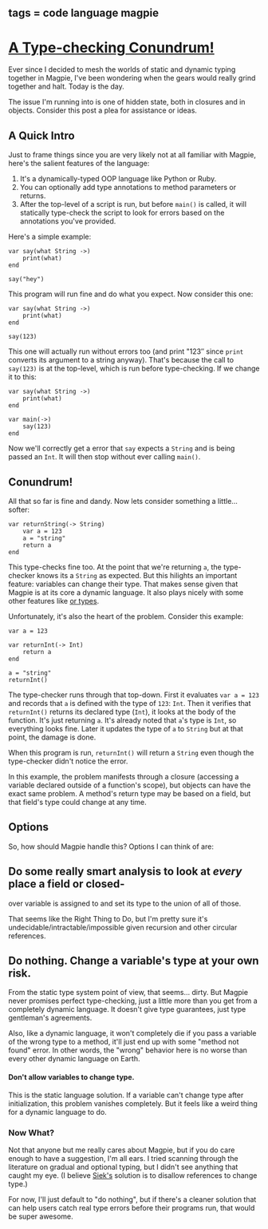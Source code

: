 tags = code language magpie
---

# [A Type-checking Conundrum!](http://journal.stuffwithstuff.com/2010/09/01/a-type-checking-conundrum/ "A Type-checking Conundrum!")

Ever since I decided to mesh the worlds of static and dynamic typing together
in Magpie, I've been wondering when the gears would really grind together and
halt. Today is the day.

The issue I'm running into is one of hidden state, both in closures and in
objects. Consider this post a plea for assistance or ideas.

## A Quick Intro

Just to frame things since you are very likely not at all familiar with
Magpie, here's the salient features of the language:

  1. It's a dynamically-typed OOP language like Python or Ruby.
  2. You can optionally add type annotations to method parameters or returns.
  3. After the top-level of a script is run, but before `main()` is called, it will statically type-check the script to look for errors based on the annotations you've provided.

Here's a simple example:



    var say(what String ->)
        print(what)
    end

    say("hey")


This program will run fine and do what you expect. Now consider this one:



    var say(what String ->)
        print(what)
    end

    say(123)


This one will actually run without errors too (and print "123″ since `print`
converts its argument to a string anyway). That's because the call to
`say(123)` is at the top-level, which is run before type-checking. If we
change it to this:



    var say(what String ->)
        print(what)
    end

    var main(->)
        say(123)
    end


Now we'll correctly get a error that `say` expects a `String` and is being
passed an `Int`. It will then stop without ever calling `main()`.

## Conundrum!

All that so far is fine and dandy. Now lets consider something a little…
softer:



    var returnString(-> String)
        var a = 123
        a = "string"
        return a
    end


This type-checks fine too. At the point that we're returning `a`, the type-
checker knows its a `String` as expected. But this hilights an important
feature: variables can change their type. That makes sense given that Magpie
is at its core a dynamic language. It also plays nicely with some other
features like [or types](http://journal.stuffwithstuff.com/2010/08/23/void-null-maybe-and-nothing/).


Unfortunately, it's also the heart of the problem. Consider this example:



    var a = 123

    var returnInt(-> Int)
        return a
    end

    a = "string"
    returnInt()


The type-checker runs through that top-down. First it evaluates `var a = 123`
and records that `a` is defined with the type of `123`: `Int`. Then it
verifies that `returnInt()` returns its declared type (`Int`), it looks at the
body of the function. It's just returning `a`. It's already noted that `a`'s
type is `Int`, so everything looks fine. Later it updates the type of `a` to
`String` but at that point, the damage is done.

When this program is run, `returnInt()` will return a `String` even though the
type-checker didn't notice the error.

In this example, the problem manifests through a closure (accessing a variable
declared outside of a function's scope), but objects can have the exact same
problem. A method's return type may be based on a field, but that field's type
could change at any time.

## Options

So, how should Magpie handle this? Options I can think of are:

## Do some really smart analysis to look at _every_ place a field or closed-
over variable is assigned to and set its type to the union of all of those.

That seems like the Right Thing to Do, but I'm pretty sure it's
undecidable/intractable/impossible given recursion and other circular
references.

## Do nothing. Change a variable's type at your own risk.

From the static type system point of view, that seems… dirty. But Magpie never
promises perfect type-checking, just a little more than you get from a
completely dynamic language. It doesn't give type guarantees, just type
gentleman's agreements.

Also, like a dynamic language, it won't completely die if you pass a variable
of the wrong type to a method, it'll just end up with some "method not found"
error. In other words, the "wrong" behavior here is no worse than every other
dynamic language on Earth.

#### Don't allow variables to change type.

This is the static language solution. If a variable can't change type after
initialization, this problem vanishes completely. But it feels like a weird
thing for a dynamic language to do.

### Now What?

Not that anyone but me really cares about Magpie, but if you do care enough to
have a suggestion, I'm all ears. I tried scanning through the literature on
gradual and optional typing, but I didn't see anything that caught my eye. (I
believe [Siek's][47] solution is to disallow references to change type.)

   [47]: http://ecee.colorado.edu/~siek/gradualtyping.html

For now, I'll just default to "do nothing", but if there's a cleaner solution
that can help users catch real type errors before their programs run, that
would be super awesome.
